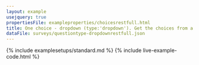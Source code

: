 ```yaml
---
layout: example
usejquery: true
propertiesFile: exampleproperties/choicesrestfull.html
title: One choice - dropdown (type:'dropdown'). Get the choices from a restfull service.
dataFile: surveys/questiontype-dropdownrestfull.json
---
```


{% include examplesetups/standard.md %}
{% include live-example-code.html %}